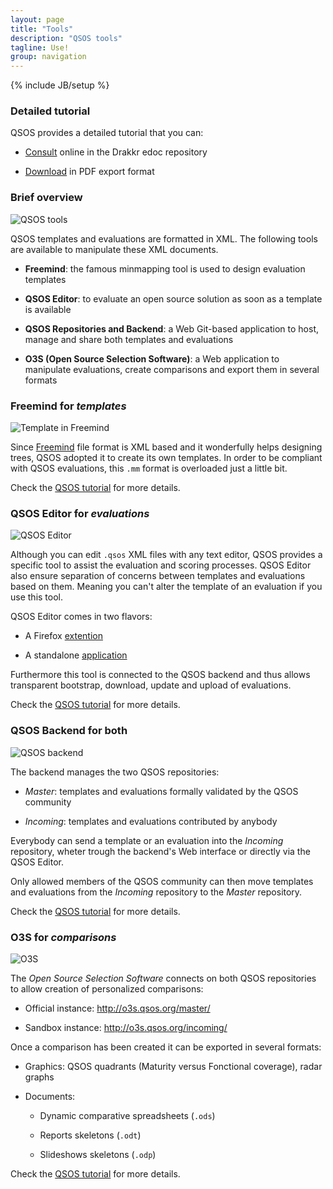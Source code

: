 ```yaml
---
layout: page
title: "Tools"
description: "QSOS tools"
tagline: Use!
group: navigation
---
```

{% include JB/setup %}

### Detailed tutorial

QSOS provides a detailed tutorial that you can:

* [Consult]() online in the Drakkr edoc repository

* [Download]() in PDF export format

### Brief overview

![QSOS tools](https://raw.github.com/drakkr/QSOS/master/Method/en/Images/tools.png)

QSOS templates and evaluations are formatted in XML. The following tools are available to manipulate these XML documents.

* __Freemind__: the famous minmapping tool is used to design evaluation templates

* __QSOS Editor__: to evaluate an open source solution as soon as a template is available

* __QSOS Repositories and Backend__: a Web Git-based application to host, manage and share both templates and evaluations

* __O3S (Open Source Selection Software)__: a Web application to manipulate evaluations, create comparisons and export them in several formats

### Freemind for _templates_

![Template in Freemind](https://raw.github.com/drakkr/QSOS/master/Docs/fr/Tutorial/Images/template-name_fr.png)

Since [Freemind](http://freemind.sourceforge.net/) file format is XML based and it wonderfully helps designing trees, QSOS adopted it to create its own templates. In order to be compliant with QSOS evaluations, this `.mm` format is overloaded just a little bit.

Check the [QSOS tutorial]() for more details.

### QSOS Editor for _evaluations_

![QSOS Editor](https://raw.github.com/drakkr/QSOS/master/Docs/fr/Tutorial/Images/xuleditor-tab-criteria_fr.png)

Although you can edit `.qsos` XML files with any text editor, QSOS provides a specific tool to assist the evaluation and scoring processes. QSOS Editor also ensure separation of concerns between templates and evaluations based on them. Meaning you can't alter the template of an evaluation if you use this tool.

QSOS Editor comes in two flavors:

* A Firefox [extention]()

* A standalone [application]()

Furthermore this tool is connected to the QSOS backend and thus allows transparent bootstrap, download, update and upload of evaluations. 

Check the [QSOS tutorial]() for more details.

### QSOS Backend for both

![QSOS backend](https://raw.github.com/drakkr/QSOS/master/Docs/fr/Tutorial/Images/o3s-timeline_fr.png)

The backend manages the two QSOS repositories:

* _Master_: templates and evaluations formally validated by the QSOS community

* _Incoming_: templates and evaluations contributed by anybody

Everybody can send a template or an evaluation into the _Incoming_ repository, wheter trough the backend's Web interface or directly  via the QSOS Editor.

Only allowed members of the QSOS community can then move templates and evaluations from the _Incoming_ repository to the _Master_ repository.

Check the [QSOS tutorial]() for more details.

### O3S for _comparisons_ 

![O3S](https://raw.github.com/drakkr/QSOS/master/Docs/fr/Tutorial/Images/o3s-comparison-table_fr.png)

The _Open Source Selection Software_ connects on both QSOS repositories to allow creation of personalized comparisons:

* Official instance: <http://o3s.qsos.org/master/>

* Sandbox instance: <http://o3s.qsos.org/incoming/>

Once a comparison has been created it can be exported in several formats:

* Graphics: QSOS quadrants (Maturity versus Fonctional coverage), radar graphs

* Documents: 

    * Dynamic comparative spreadsheets (`.ods`)

    * Reports skeletons (`.odt`)

    * Slideshows skeletons (`.odp`)

Check the [QSOS tutorial]() for more details.